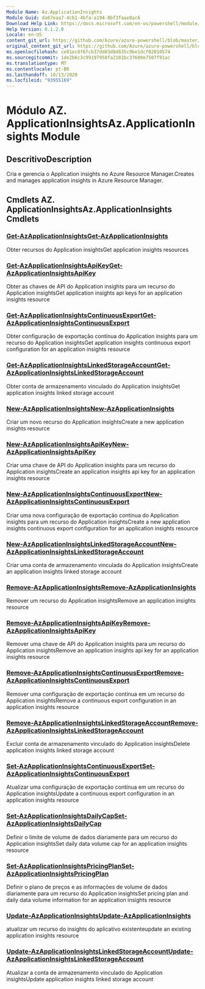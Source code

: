 ```yaml
---
Module Name: Az.ApplicationInsights
Module Guid: da67eaa7-4cb1-4bfa-a194-8bf3faae8ac6
Download Help Link: https://docs.microsoft.com/en-us/powershell/module/az.applicationinsights
Help Version: 0.1.2.0
Locale: en-US
content_git_url: https://github.com/Azure/azure-powershell/blob/master/src/ApplicationInsights/ApplicationInsights/help/Az.ApplicationInsights.md
original_content_git_url: https://github.com/Azure/azure-powershell/blob/master/src/ApplicationInsights/ApplicationInsights/help/Az.ApplicationInsights.md
ms.openlocfilehash: ce01ec8f6fcb37dd03d8d835c9be1dcf02010574
ms.sourcegitcommit: 1de2b6c3c99197958fa2101bc37680e7507f91ac
ms.translationtype: MT
ms.contentlocale: pt-BR
ms.lasthandoff: 10/13/2020
ms.locfileid: "93955169"
---
```

# <span data-ttu-id="fd378-101">Módulo AZ. ApplicationInsights</span><span class="sxs-lookup"><span data-stu-id="fd378-101">Az.ApplicationInsights Module</span></span>
## <span data-ttu-id="fd378-102">Descritivo</span><span class="sxs-lookup"><span data-stu-id="fd378-102">Description</span></span>
<span data-ttu-id="fd378-103">Cria e gerencia o Application insights no Azure Resource Manager.</span><span class="sxs-lookup"><span data-stu-id="fd378-103">Creates and manages application insights in Azure Resource Manager.</span></span>

## <span data-ttu-id="fd378-104">Cmdlets AZ. ApplicationInsights</span><span class="sxs-lookup"><span data-stu-id="fd378-104">Az.ApplicationInsights Cmdlets</span></span>
### [<span data-ttu-id="fd378-105">Get-AzApplicationInsights</span><span class="sxs-lookup"><span data-stu-id="fd378-105">Get-AzApplicationInsights</span></span>](Get-AzApplicationInsights.md)
<span data-ttu-id="fd378-106">Obter recursos do Application insights</span><span class="sxs-lookup"><span data-stu-id="fd378-106">Get application insights resources</span></span>

### [<span data-ttu-id="fd378-107">Get-AzApplicationInsightsApiKey</span><span class="sxs-lookup"><span data-stu-id="fd378-107">Get-AzApplicationInsightsApiKey</span></span>](Get-AzApplicationInsightsApiKey.md)
<span data-ttu-id="fd378-108">Obter as chaves de API do Application insights para um recurso do Application insights</span><span class="sxs-lookup"><span data-stu-id="fd378-108">Get application insights api keys for an application insights resource</span></span>

### [<span data-ttu-id="fd378-109">Get-AzApplicationInsightsContinuousExport</span><span class="sxs-lookup"><span data-stu-id="fd378-109">Get-AzApplicationInsightsContinuousExport</span></span>](Get-AzApplicationInsightsContinuousExport.md)
<span data-ttu-id="fd378-110">Obter configuração de exportação contínua do Application insights para um recurso do Application insights</span><span class="sxs-lookup"><span data-stu-id="fd378-110">Get application insights continuous export configuration for an application insights resource</span></span>

### [<span data-ttu-id="fd378-111">Get-AzApplicationInsightsLinkedStorageAccount</span><span class="sxs-lookup"><span data-stu-id="fd378-111">Get-AzApplicationInsightsLinkedStorageAccount</span></span>](Get-AzApplicationInsightsLinkedStorageAccount.md)
<span data-ttu-id="fd378-112">Obter conta de armazenamento vinculado do Application insights</span><span class="sxs-lookup"><span data-stu-id="fd378-112">Get application insights linked storage account</span></span>

### [<span data-ttu-id="fd378-113">New-AzApplicationInsights</span><span class="sxs-lookup"><span data-stu-id="fd378-113">New-AzApplicationInsights</span></span>](New-AzApplicationInsights.md)
<span data-ttu-id="fd378-114">Criar um novo recurso do Application insights</span><span class="sxs-lookup"><span data-stu-id="fd378-114">Create a new application insights resource</span></span>

### [<span data-ttu-id="fd378-115">New-AzApplicationInsightsApiKey</span><span class="sxs-lookup"><span data-stu-id="fd378-115">New-AzApplicationInsightsApiKey</span></span>](New-AzApplicationInsightsApiKey.md)
<span data-ttu-id="fd378-116">Criar uma chave de API do Application insights para um recurso do Application insights</span><span class="sxs-lookup"><span data-stu-id="fd378-116">Create an application insights api key for an application insights resource</span></span>

### [<span data-ttu-id="fd378-117">New-AzApplicationInsightsContinuousExport</span><span class="sxs-lookup"><span data-stu-id="fd378-117">New-AzApplicationInsightsContinuousExport</span></span>](New-AzApplicationInsightsContinuousExport.md)
<span data-ttu-id="fd378-118">Criar uma nova configuração de exportação contínua do Application insights para um recurso do Application insights</span><span class="sxs-lookup"><span data-stu-id="fd378-118">Create a new application insights continuous export configuration for an application insights resource</span></span>

### [<span data-ttu-id="fd378-119">New-AzApplicationInsightsLinkedStorageAccount</span><span class="sxs-lookup"><span data-stu-id="fd378-119">New-AzApplicationInsightsLinkedStorageAccount</span></span>](New-AzApplicationInsightsLinkedStorageAccount.md)
<span data-ttu-id="fd378-120">Criar uma conta de armazenamento vinculada do Application insights</span><span class="sxs-lookup"><span data-stu-id="fd378-120">Create an application insights linked storage account</span></span>

### [<span data-ttu-id="fd378-121">Remove-AzApplicationInsights</span><span class="sxs-lookup"><span data-stu-id="fd378-121">Remove-AzApplicationInsights</span></span>](Remove-AzApplicationInsights.md)
<span data-ttu-id="fd378-122">Remover um recurso do Application insights</span><span class="sxs-lookup"><span data-stu-id="fd378-122">Remove an application insights resource</span></span>

### [<span data-ttu-id="fd378-123">Remove-AzApplicationInsightsApiKey</span><span class="sxs-lookup"><span data-stu-id="fd378-123">Remove-AzApplicationInsightsApiKey</span></span>](Remove-AzApplicationInsightsApiKey.md)
<span data-ttu-id="fd378-124">Remover uma chave de API do Application insights para um recurso do Application insights</span><span class="sxs-lookup"><span data-stu-id="fd378-124">Remove an application insights api key for an application insights resource</span></span>

### [<span data-ttu-id="fd378-125">Remove-AzApplicationInsightsContinuousExport</span><span class="sxs-lookup"><span data-stu-id="fd378-125">Remove-AzApplicationInsightsContinuousExport</span></span>](Remove-AzApplicationInsightsContinuousExport.md)
<span data-ttu-id="fd378-126">Remover uma configuração de exportação contínua em um recurso do Application insights</span><span class="sxs-lookup"><span data-stu-id="fd378-126">Remove a continuous export configuration in an application insights resource</span></span>

### [<span data-ttu-id="fd378-127">Remove-AzApplicationInsightsLinkedStorageAccount</span><span class="sxs-lookup"><span data-stu-id="fd378-127">Remove-AzApplicationInsightsLinkedStorageAccount</span></span>](Remove-AzApplicationInsightsLinkedStorageAccount.md)
<span data-ttu-id="fd378-128">Excluir conta de armazenamento vinculado do Application insights</span><span class="sxs-lookup"><span data-stu-id="fd378-128">Delete application insights linked storage account</span></span>

### [<span data-ttu-id="fd378-129">Set-AzApplicationInsightsContinuousExport</span><span class="sxs-lookup"><span data-stu-id="fd378-129">Set-AzApplicationInsightsContinuousExport</span></span>](Set-AzApplicationInsightsContinuousExport.md)
<span data-ttu-id="fd378-130">Atualizar uma configuração de exportação contínua em um recurso do Application insights</span><span class="sxs-lookup"><span data-stu-id="fd378-130">Update a continuous export configuration in an application insights resource</span></span>

### [<span data-ttu-id="fd378-131">Set-AzApplicationInsightsDailyCap</span><span class="sxs-lookup"><span data-stu-id="fd378-131">Set-AzApplicationInsightsDailyCap</span></span>](Set-AzApplicationInsightsDailyCap.md)
<span data-ttu-id="fd378-132">Definir o limite de volume de dados diariamente para um recurso do Application insights</span><span class="sxs-lookup"><span data-stu-id="fd378-132">Set daily data volume cap for an application insights resource</span></span>

### [<span data-ttu-id="fd378-133">Set-AzApplicationInsightsPricingPlan</span><span class="sxs-lookup"><span data-stu-id="fd378-133">Set-AzApplicationInsightsPricingPlan</span></span>](Set-AzApplicationInsightsPricingPlan.md)
<span data-ttu-id="fd378-134">Definir o plano de preços e as informações de volume de dados diariamente para um recurso do Application insights</span><span class="sxs-lookup"><span data-stu-id="fd378-134">Set pricing plan and daily data volume information for an application insights resource</span></span>

### [<span data-ttu-id="fd378-135">Update-AzApplicationInsights</span><span class="sxs-lookup"><span data-stu-id="fd378-135">Update-AzApplicationInsights</span></span>](Update-AzApplicationInsights.md)
<span data-ttu-id="fd378-136">atualizar um recurso do insights do aplicativo existente</span><span class="sxs-lookup"><span data-stu-id="fd378-136">update an existing application insights resource</span></span>

### [<span data-ttu-id="fd378-137">Update-AzApplicationInsightsLinkedStorageAccount</span><span class="sxs-lookup"><span data-stu-id="fd378-137">Update-AzApplicationInsightsLinkedStorageAccount</span></span>](Update-AzApplicationInsightsLinkedStorageAccount.md)
<span data-ttu-id="fd378-138">Atualizar a conta de armazenamento vinculado do Application insights</span><span class="sxs-lookup"><span data-stu-id="fd378-138">Update application insights linked storage account</span></span>

